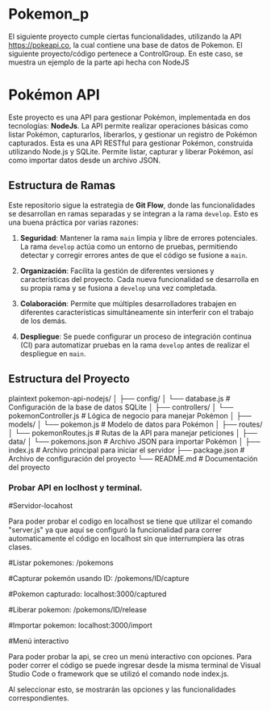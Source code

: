 # Pokemon_p
El siguiente proyecto cumple ciertas funcionalidades, utilizando la API https://pokeapi.co, la cual contiene una base de datos de Pokemon. El siguiente proyecto/código pertenece a ControlGroup. En este caso, se muestra un ejemplo de la parte api hecha con NodeJS

# Pokémon API

Este proyecto es una API para gestionar Pokémon, implementada en dos tecnologías: **NodeJs**. La API permite realizar operaciones básicas como listar Pokémon, capturarlos, liberarlos, y gestionar un registro de Pokémon capturados.
Esta es una API RESTful para gestionar Pokémon, construida utilizando Node.js y SQLite. Permite listar, capturar y liberar Pokémon, así como importar datos desde un archivo JSON.

## Estructura de Ramas

Este repositorio sigue la estrategia de **Git Flow**, donde las funcionalidades se desarrollan en ramas separadas y se integran a la rama `develop`. Esto es una buena práctica por varias razones:

1. **Seguridad**: Mantener la rama `main` limpia y libre de errores potenciales. La rama `develop` actúa como un entorno de pruebas, permitiendo detectar y corregir errores antes de que el código se fusione a `main`.

2. **Organización**: Facilita la gestión de diferentes versiones y características del proyecto. Cada nueva funcionalidad se desarrolla en su propia rama y se fusiona a `develop` una vez completada.

3. **Colaboración**: Permite que múltiples desarrolladores trabajen en diferentes características simultáneamente sin interferir con el trabajo de los demás. 

4. **Despliegue**: Se puede configurar un proceso de integración continua (CI) para automatizar pruebas en la rama `develop` antes de realizar el despliegue en `main`.


## Estructura del Proyecto

plaintext
pokemon-api-nodejs/
│
├── config/
│   └── database.js         # Configuración de la base de datos SQLite
│
├── controllers/
│   └── pokemonController.js # Lógica de negocio para manejar Pokémon
│
├── models/
│   └── pokemon.js          # Modelo de datos para Pokémon
│
├── routes/
│   └── pokemonRoutes.js     # Rutas de la API para manejar peticiones
│
├── data/
│   └── pokemons.json        # Archivo JSON para importar Pokémon
│
├── index.js                 # Archivo principal para iniciar el servidor
├── package.json              # Archivo de configuración del proyecto
└── README.md                # Documentación del proyecto

### Probar API en loclhost y terminal.

#Servidor-locahost

Para poder probar el codigo en localhost se tiene que utilizar el comando "server.js" ya que aquí se configuró la funcionalidad para correr automaticamente el código en localhost sin que interrumpiera las otras clases.

#Listar pokemones: /pokemons

#Capturar pokemón usando ID: /pokemons/ID/capture

#Pokemon capturado: localhost:3000/captured

#Liberar pokemon: /pokemons/ID/release

#Importar pokemon: localhost:3000/import

#Menú interactivo

Para poder probar la api, se creo un menú interactivo con opciones. Para poder correr el código se puede ingresar desde la misma terminal de Visual Studio Code o framework que se utilizó el comando node index.js. 

Al seleccionar esto, se mostrarán las opciones y las funcionalidades correspondientes.

